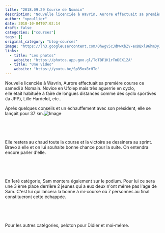 ```yaml
---
title: "2018.09.29 Course de Nomain"
description: "Nouvelle licenciée à Wavrin, Aurore effectuait sa première course ce samedi à Nomain. Novice en Ufolep mais très aguerrie en cyclo, elle était habituée à faire de longues distances comme des cyclo sportives (la JPP), Lille Hardelot, etc.."
author: "vpoullier"
date: 2018-10-04T07:02:14
draft: false
categories: ["courses"]
tags: []
original_category: "blog-courses"
image: "https://lh3.googleusercontent.com/0hwgv5cJdMwXbZV-exDBxl96hm3y1XyKTK-QUUUzfW0CvKi3BIxpjiw5smDnU_viYyjrwD5KmyacYAgnRVQj0SRoXYkN13iG-_QU6lXC5Td7jPfqdlWW5Kg16Y0WeQda_biimTuuBrbDodJbHkkUEziLlHLlmcEStL1TIxsHbcetZYfJDpn5LQhJu5XuYzlw0c8HiU_xnkHairGJm1NcN_MRsJs1VaChRRw8g4eqxNxVpXBOB5k04CEO6LSVHQCtMrPBFPo2DKtVksBIpW9wGJjU9DAfH5q3ZjRWOj5L3CV3wFt8TIk-iQHAm5XGmRaVRcBJciMvjnq5fVuUyzH3YjxOc27Ze0madePCzFyggpVxIPCgPTgAjf1CATZazUlsvblrL4S6fReVkOMzx5NDROYP-1ssqLdO1FojekxM5k4oa12vFW_7W0Btm8yKlD_ptBI1jWnVmkmSwrpvGThALTSTM_9jNhLjpSqaGDvX9oYQc19FUfmQRRCfKIZxyTY-831d2-sEcyc8bi9afhtaNVEMBihjJWmzkqpdIFqDM7Qtc9iOR-Wkh5tC3B3CRL1VM6JIjf2l9SjJOZLYSjrAC331OT3o-nawSGlj6Ew5d7nMrGpWADi0SvpGR0DiTzFM=w1182-h665-no"
links:
  - title: "Les photos"
    website: "https://photos.app.goo.gl/ToTBF1K1rTnDEX1ZA"
  - title: "Une video"
    website: "https://youtu.be/Sp35oxBrHTo"
---
```


Nouvelle licenciée à Wavrin, Aurore effectuait sa première course ce samedi à Nomain. Novice en Ufolep mais très aguerrie en cyclo, elle&nbsp;était&nbsp;habituée à faire de longues distances comme des cyclo sportives (la JPP), Lille Hardelot, etc..

<!--more-->

Après quelques conseils et un échauffement avec son président, elle se lançait pour 37 km.![Image](https://lh3.googleusercontent.com/cxavb3zOqm6admXXfOHHyD6KWqAhPBAPPq46pbkW1Txq18I4BnhOTtxAmqeRwDJU6UdzH53jv5QtSyKHaE5sq_bx2-X-A2pU0gErYR-Hs3fVO2ZIhH_yan-qhdYt107eEAriTlPYbnwvp-7FLRaon3Oy9m-SU7_MF0DsrB0MP4dF4XHgTDrWAdB3lKIRRN3SN0u04j79RGSRtUTgRQ-YVOKg3OSIz-ZfOojkjH8rIwvZfZQwi0GOgMcZ4nvwWUmmmL0yqf8H9YFYTFFjh5z0fqTWu-yYWRxKdgMuzLNpAwL_N7dIp7weFWoYNk2ySD63EQrZnZEQ-u6YkKdiJoWE_OqI_E5rBrBBmpezSDrV8nXuJNu0GTUoSsN5uvnW8RuCz4zleQ4nMODHHh8SEasQKHBBoAQBsGIsulDDDdbjc0Qmnc5WfP7lEyBDHH8EzSOvng9qFYH7yuX2SF23IWgJtvi8B7XYXFwPS6KaXxIbAoroq1oyPr2QV2JSHXL3IWhG3obrb1Ma1WCE0ZTUCxydiAspspY-9NDXKV-BLglJwBVrdBBnrxVa5QYwXTaeFkZroKipwmFh8O7ihAy1wjDQ1PwCpLzzbr7d9FANol7Vu535y1JKtJQE8ugM0faxXtZu=w523-h929-no)

&nbsp;

&nbsp;

Elle restera au chaud toute la course et la victoire se dessinera au sprint. Bravo à elle et on lui souhaite bonne chance pour la suite. On entendra encore parler d'elle.&nbsp;

&nbsp;

&nbsp;

En 1erè catégorie, Sam montera également sur le podium. Pour lui ce sera une 3 ème place derrière 2 jeunes qui a eux deux n'ont même pas l'age de Sam. C'est lui qui lancera la bonne à mi-course où 7 personnes au final constitueront cette échappée.

&nbsp;

&nbsp;

Pour les autres catégories, peloton pour Didier et moi-même.